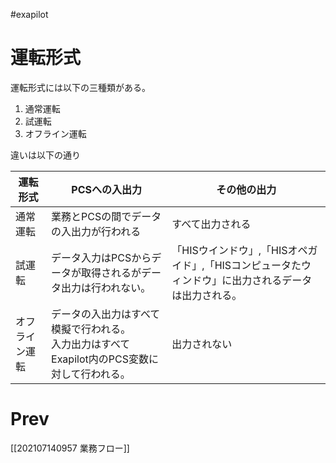 #exapilot
# 運転形式
運転形式には以下の三種類がある。
1. 通常運転
1. 試運転
1. オフライン運転

違いは以下の通り

| 運転形式 | PCSへの入出力 |その他の出力 |
| ----| ----| ---- |
| 通常運転 | 業務とPCSの間でデータの入出力が行われる |すべて出力される|
| 試運転 | データ入力はPCSからデータが取得されるがデータ出力は行われない。| 「HISウインドウ」,「HISオペガイド」,「HISコンピュータたウィンドウ」に出力されるデータは出力される。
| オフライン運転 | データの入出力はすべて模擬で行われる。<BR>	入力出力はすべてExapilot内のPCS変数に対して行われる。| 出力されない |
	
	
# Prev
[[202107140957 業務フロー]]